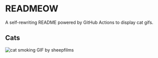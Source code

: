 # READMEOW

A self-rewriting README powered by GitHub Actions to display cat gifs.

## Cats

![cat smoking GIF by sheepfilms](https://media1.giphy.com/media/l0ExdMHUDKteztyfe/200.gif?cid=9acd02dadlk0ldb7t8ugj6fep62ujxrk4blganzqrkvs21e7&ep=v1_gifs_search&rid=200.gif&ct=g)

